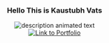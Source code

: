 <h3 align="center">Hello This is Kaustubh Vats</h3>
<div align="center">
<img src="https://readme-typing-svg.herokuapp.com?color=%2336BCF7&center=true&lines=Web+and+Android+Developer;Data+Structure+and+Algorithm+enthusiast;Student+at+Lovely+Professional+University" alt="description animated text"/>
</div>
<div align="center">
  <a target="_blank" href="https://kaustubhvats-portfolio.netlify.app" align="center"><img src="https://img.shields.io/static/v1?label=Link To&message=My%20Portfolio%20Website&color=007aff" alt="Link to Portfolio"></a>
</div>
<!--
**kaustubh-vats/kaustubh-vats** is a ✨ _special_ ✨ repository because its `README.md` (this file) appears on your GitHub profile.

Here are some ideas to get you started:

- 🔭 I’m currently working on ...
- 🌱 I’m currently learning ...
- 👯 I’m looking to collaborate on ...
- 🤔 I’m looking for help with ...
- 💬 Ask me about ...
- 📫 How to reach me: ...
- 😄 Pronouns: ...
- ⚡ Fun fact: ...
-->
